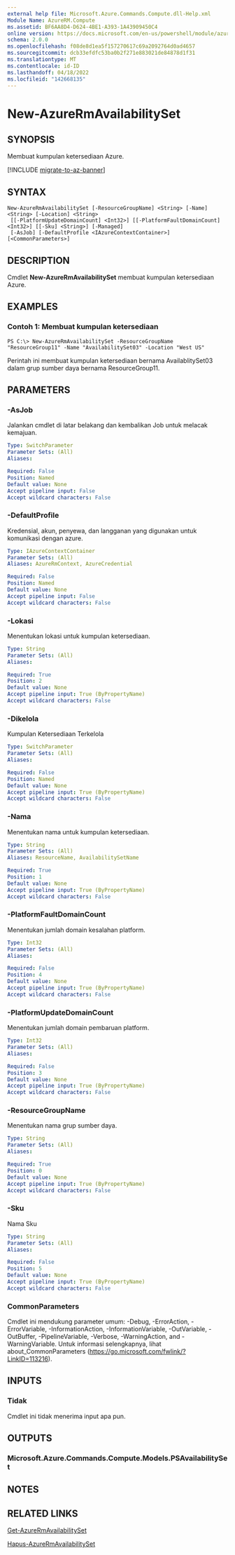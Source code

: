 ```yaml
---
external help file: Microsoft.Azure.Commands.Compute.dll-Help.xml
Module Name: AzureRM.Compute
ms.assetid: BF6AA8D4-D624-4BE1-A393-1A43909450C4
online version: https://docs.microsoft.com/en-us/powershell/module/azurerm.compute/new-azurermavailabilityset
schema: 2.0.0
ms.openlocfilehash: f08de8d1ea5f157270617c69a2092764d0ad4657
ms.sourcegitcommit: dcb33efdfc53ba0b2f271e883021de84878d1f31
ms.translationtype: MT
ms.contentlocale: id-ID
ms.lasthandoff: 04/18/2022
ms.locfileid: "142668135"
---
```

# New-AzureRmAvailabilitySet

## SYNOPSIS
Membuat kumpulan ketersediaan Azure.

[!INCLUDE [migrate-to-az-banner](../../includes/migrate-to-az-banner.md)]

## SYNTAX

```
New-AzureRmAvailabilitySet [-ResourceGroupName] <String> [-Name] <String> [-Location] <String>
 [[-PlatformUpdateDomainCount] <Int32>] [[-PlatformFaultDomainCount] <Int32>] [[-Sku] <String>] [-Managed]
 [-AsJob] [-DefaultProfile <IAzureContextContainer>] [<CommonParameters>]
```

## DESCRIPTION
Cmdlet **New-AzureRmAvailabilitySet** membuat kumpulan ketersediaan Azure.

## EXAMPLES

### Contoh 1: Membuat kumpulan ketersediaan
```
PS C:\> New-AzureRmAvailabilitySet -ResourceGroupName "ResourceGroup11" -Name "AvailabilitySet03" -Location "West US"
```

Perintah ini membuat kumpulan ketersediaan bernama AvailablitySet03 dalam grup sumber daya bernama ResourceGroup11.

## PARAMETERS

### -AsJob
Jalankan cmdlet di latar belakang dan kembalikan Job untuk melacak kemajuan.

```yaml
Type: SwitchParameter
Parameter Sets: (All)
Aliases: 

Required: False
Position: Named
Default value: None
Accept pipeline input: False
Accept wildcard characters: False
```

### -DefaultProfile
Kredensial, akun, penyewa, dan langganan yang digunakan untuk komunikasi dengan azure.

```yaml
Type: IAzureContextContainer
Parameter Sets: (All)
Aliases: AzureRmContext, AzureCredential

Required: False
Position: Named
Default value: None
Accept pipeline input: False
Accept wildcard characters: False
```

### -Lokasi
Menentukan lokasi untuk kumpulan ketersediaan.

```yaml
Type: String
Parameter Sets: (All)
Aliases: 

Required: True
Position: 2
Default value: None
Accept pipeline input: True (ByPropertyName)
Accept wildcard characters: False
```

### -Dikelola
Kumpulan Ketersediaan Terkelola
```yaml
Type: SwitchParameter
Parameter Sets: (All)
Aliases: 

Required: False
Position: Named
Default value: None
Accept pipeline input: True (ByPropertyName)
Accept wildcard characters: False
```

### -Nama
Menentukan nama untuk kumpulan ketersediaan.

```yaml
Type: String
Parameter Sets: (All)
Aliases: ResourceName, AvailabilitySetName

Required: True
Position: 1
Default value: None
Accept pipeline input: True (ByPropertyName)
Accept wildcard characters: False
```

### -PlatformFaultDomainCount
Menentukan jumlah domain kesalahan platform.

```yaml
Type: Int32
Parameter Sets: (All)
Aliases: 

Required: False
Position: 4
Default value: None
Accept pipeline input: True (ByPropertyName)
Accept wildcard characters: False
```

### -PlatformUpdateDomainCount
Menentukan jumlah domain pembaruan platform.

```yaml
Type: Int32
Parameter Sets: (All)
Aliases: 

Required: False
Position: 3
Default value: None
Accept pipeline input: True (ByPropertyName)
Accept wildcard characters: False
```

### -ResourceGroupName
Menentukan nama grup sumber daya.

```yaml
Type: String
Parameter Sets: (All)
Aliases: 

Required: True
Position: 0
Default value: None
Accept pipeline input: True (ByPropertyName)
Accept wildcard characters: False
```

### -Sku
Nama Sku
```yaml
Type: String
Parameter Sets: (All)
Aliases: 

Required: False
Position: 5
Default value: None
Accept pipeline input: True (ByPropertyName)
Accept wildcard characters: False
```

### CommonParameters
Cmdlet ini mendukung parameter umum: -Debug, -ErrorAction, -ErrorVariable, -InformationAction, -InformationVariable, -OutVariable, -OutBuffer, -PipelineVariable, -Verbose, -WarningAction, and -WarningVariable. Untuk informasi selengkapnya, lihat about_CommonParameters (https://go.microsoft.com/fwlink/?LinkID=113216).

## INPUTS

### Tidak
Cmdlet ini tidak menerima input apa pun.

## OUTPUTS

### Microsoft.Azure.Commands.Compute.Models.PSAvailabilitySet

## NOTES

## RELATED LINKS

[Get-AzureRmAvailabilitySet](./Get-AzureRmAvailabilitySet.md)

[Hapus-AzureRmAvailabilitySet](./Remove-AzureRmAvailabilitySet.md)


